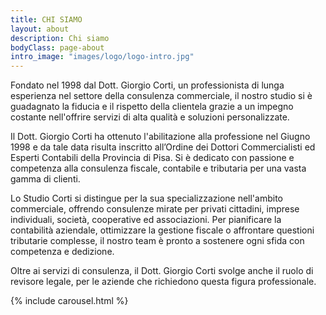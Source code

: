 ```yaml
---
title: CHI SIAMO
layout: about
description: Chi siamo
bodyClass: page-about
intro_image: "images/logo/logo-intro.jpg"
---
```


Fondato nel 1998 dal Dott. Giorgio Corti, un professionista di lunga esperienza nel settore della consulenza commerciale, il nostro studio si è guadagnato la fiducia e il rispetto della clientela grazie a un impegno costante nell'offrire servizi di alta qualità e soluzioni personalizzate.

Il Dott. Giorgio Corti ha ottenuto l'abilitazione alla professione nel Giugno 1998 e da tale data risulta inscritto all’Ordine dei Dottori Commercialisti ed Esperti Contabili della Provincia di Pisa. Si è dedicato con passione e competenza alla consulenza fiscale, contabile e tributaria per una vasta gamma di clienti.

Lo Studio Corti si distingue per la sua specializzazione nell'ambito commerciale, offrendo consulenze mirate per privati cittadini, imprese individuali, società, cooperative ed associazioni. Per pianificare la contabilità aziendale, ottimizzare la gestione fiscale o affrontare questioni tributarie complesse, il nostro team è pronto a sostenere ogni sfida con competenza e dedizione.

Oltre ai servizi di consulenza, il Dott. Giorgio Corti svolge anche il ruolo di revisore legale, per le aziende che richiedono questa figura professionale.

{% include carousel.html %}